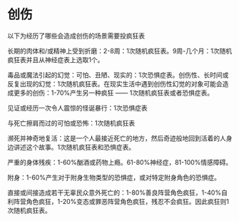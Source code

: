 # 创伤

以下为经历了哪些会造成创伤的场景需要投疯狂表

长期的肉体和/或精神上受到折磨：2-8周：1次随机疯狂表。9周-几个月：1次随机疯狂表并且从神经症表上选取1个。

毒品或魔法引起的幻觉：可怕、丑陋、现实的：1次恐惧症表。创伤性、长时间或反复出现的幻觉：1次随机疯狂表。在现实生活中遇到创伤性幻觉的对象可能会造成更多的创伤：1-70%产生另一种疯狂
—— 1次随机疯狂表或者恐惧症表。

见证或经历一次令人震惊的怪诞暴行：1次恐惧症表

与死亡擦肩而过的可怕或恐怖：1次随机疯狂表

濒死并神奇地复活：这是一个人最接近死亡的地方，然后奇迹般地回到活着的人身边讲述这个故事。1次随机疯狂表和恐惧症表。

严重的身体残疾：1-60%酗酒或药物上瘾。61-80%神经症，81-100%情感障碍。

附身：1-60%产生对于附身生物类型的恐惧症，或对特定附身角色的恐惧症。

直接或间接造成若干无辜民众意外死亡的：1-80%善良阵营角色疯狂，1-40%自利阵营角色疯狂，1-20%变态或罪恶阵营角色疯狂，残忍不会疯狂。因此疯狂则1次随机疯狂表。
